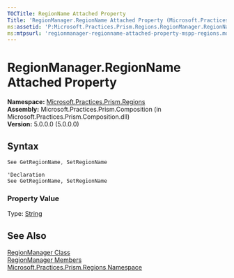 ```yaml
---
TOCTitle: RegionName Attached Property
Title: 'RegionManager.RegionName Attached Property (Microsoft.Practices.Prism.Regions)'
ms:assetid: 'P:Microsoft.Practices.Prism.Regions.RegionManager.RegionName'
ms:mtpsurl: 'regionmanager-regionname-attached-property-mspp-regions.md'
---
```


# RegionManager.RegionName Attached Property

**Namespace:** [Microsoft.Practices.Prism.Regions](/patterns-practices/reference/mspp-regions-namespace)  
**Assembly:** Microsoft.Practices.Prism.Composition (in Microsoft.Practices.Prism.Composition.dll)  
**Version:** 5.0.0.0 (5.0.0.0)

## Syntax
```C#
See GetRegionName, SetRegionName
```
```VB
'Declaration
See GetRegionName, SetRegionName
```

### Property Value

Type: [String](http://msdn.microsoft.com/en-us/library/s1wwdcbf)

## See Also

[RegionManager Class](/patterns-practices/reference/regionmanager-class-mspp-regions)  
[RegionManager Members](/patterns-practices/reference/regionmanager-members-mspp-regions)  
[Microsoft.Practices.Prism.Regions Namespace](/patterns-practices/reference/mspp-regions-namespace)  